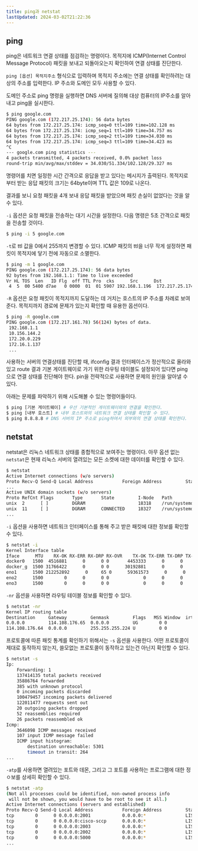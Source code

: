 ```yaml
---
title: ping과 netstat
lastUpdated: 2024-03-02T21:22:36
---
```


## ping

ping은 네트워크 연결 상태를 점검하는 명령이다. 목적지에 ICMP(Internet Control Message Protocol) 패킷을 보내고 되돌아오는지 확인하여 연결 상태를 진단한다.

`ping [옵션] 목적지주소` 형식으로 입력하며 목적지 주소에는 연결 상태를 확인하려는 대상의 주소를 입력한다. IP 주소와 도메인 모두 사용할 수 있다. 

도메인 주소로 ping 명령을 실행하면 DNS 서버에 질의해 대상 컴퓨터의 IP주소를 알아내고 ping을 실시한다. 

```bash
$ ping google.com
PING google.com (172.217.25.174): 56 data bytes
64 bytes from 172.217.25.174: icmp_seq=0 ttl=109 time=102.128 ms
64 bytes from 172.217.25.174: icmp_seq=1 ttl=109 time=34.757 ms
64 bytes from 172.217.25.174: icmp_seq=2 ttl=109 time=34.030 ms
64 bytes from 172.217.25.174: icmp_seq=3 ttl=109 time=34.423 ms
^C
--- google.com ping statistics ---
4 packets transmitted, 4 packets received, 0.0% packet loss
round-trip min/avg/max/stddev = 34.030/51.334/102.128/29.327 ms
```

명령어를 치면 일정한 시간 간격으로 응답을 받고 있다는 메시지가 출력된다. 목적지로부터 받는 응답 패킷의 크기는 64byte이며 TTL 값은 109로 나온다. 

결과를 보니 요청 패킷을 4개 보내 응답 패킷을 받았으며 패킷 손실이 없었다는 것을 알 수 있다. 

`-i` 옵션은 요청 패킷을 전송하는 대기 시간을 설정한다. 다음 명령은 5초 간격으로 패킷을 전송할 것이다.

```bash
$ ping -i 5 google.com
```

`-t`로 ttl 값을 0에서 255까지 변경할 수 있다. ICMP 패킷의 ttl을 너무 작게 설정하면 패킷이 목적지에 닿기 전에 자동으로 소멸한다.

```bash
$ ping -m 1 google.com
PING google.com (172.217.25.174): 56 data bytes
92 bytes from 192.168.1.1: Time to live exceeded
Vr HL TOS  Len   ID Flg  off TTL Pro  cks      Src      Dst
 4  5  00 5400 d7ae   0 0000  01  01 5907 192.168.1.196  172.217.25.174 
```

`-R` 옵션은 요청 패킷이 목적지까지 도달하는 데 거치는 호스트의 IP 주소를 차례로 보여준다. 목적지까지 경로에 문제가 있는지 확인할 때 유용한 옵션이다.

```bash
$ ping -R google.com
PING google.com (172.217.161.78) 56(124) bytes of data.
 192.168.1.1
 10.156.144.2
 172.20.0.229
 172.16.1.137
 ...
```

사용하는 서버의 연결상태를 진단할 때, ifconfig 결과 인터페이스가 정산적으로 올라와있고 route 결과 기본 게이트웨이로 가기 위한 라우팅 테이블도 설정되어 있다면 ping으로 연결 상태를 진단해야 한다. pin을 전략적으로 사용하면 문제의 원인을 알아낼 수 있다.

아래는 문제를 파악하기 위해 시도해볼 수 있는 명령어들이다.
```bash
$ ping [기본 게이트웨이] # 우선 기본적인 게이트웨이와의 연결을 확인한다.
$ ping [내부 호스트] # 내부 호스트와의 네트워크 연결 상태를 확인할 수 있다.
$ ping 8.8.8.8 # DNS 서버의 IP 주소로 ping하여서 외부와의 연결 상태를 확인한다.
```

## netstat

netstat은 리눅스 네트워크 상태를 종합적으로 보여주는 명령이다. 아무 옵션 없는 `netstat`은 현재 리눅스 서버의 열려있는 모든 소켓에 대한 데이터를 확인할 수 있다.

```bash
$ netstat
Active Internet connections (w/o servers)
Proto Recv-Q Send-Q Local Address           Foreign Address         State      
...
Active UNIX domain sockets (w/o servers)
Proto RefCnt Flags       Type       State         I-Node   Path
unix  2      [ ]         DGRAM                    18318    /run/systemd/journal/syslog
unix  11     [ ]         DGRAM      CONNECTED     18327    /run/systemd/journal/dev-log
...
```

`-i` 옵션을 사용하면 네트워크 인터페이스를 통해 주고 받은 패킷에 대한 정보를 확인할 수 있다.

```bash
$ netstat -i
Kernel Interface table
Iface      MTU    RX-OK RX-ERR RX-DRP RX-OVR    TX-OK TX-ERR TX-DRP TX-OVR Flg
docker0   1500  4516881      0      0 0       4453333      0      0      0 BMRU
docker_g  1500 31766422      0      0 0      30192881      0      0      0 BMRU
eno1      1500 212252892      0     65 0      59361573      0      0      0 BMRU
eno2      1500        0      0      0 0             0      0      0      0 BMU
eno3      1500        0      0      0 0             0      0      0      0 BMU
```

`-nr` 옵션을 사용하면 라우팅 테이블 정보를 확인할 수 있다.

```bash
$ netstat -nr
Kernel IP routing table
Destination     Gateway         Genmask         Flags   MSS Window  irtt Iface
0.0.0.0         114.108.176.65  0.0.0.0         UG        0 0          0 eno1
114.108.176.64  0.0.0.0         255.255.255.224 U         0 0          0 eno1
```

프로토콜에 따른 패킷 통계를 확인하기 위해서는 `-s` 옵션을 사용한다. 어떤 프로토콜이 제대로 동작하지 않는지, 쓸모없는 프로토콜이 동작하고 있는건 아닌지 확인할 수 있다. 

```bash
$ netstat -s
Ip:
    Forwarding: 1
    137414135 total packets received
    35886764 forwarded
    385 with unknown protocol
    0 incoming packets discarded
    100479457 incoming packets delivered
    122011477 requests sent out
    20 outgoing packets dropped
    52 reassemblies required
    26 packets reassembled ok
Icmp:
    3646098 ICMP messages received
    107 input ICMP message failed
    ICMP input histogram:
        destination unreachable: 5301
        timeout in transit: 264
...
```

`-atp`를 사용하면 열려있는 포트와 데몬, 그리고 그 포트를 사용하는 프로그램에 대한 정ㅇ보를 상세히 확인할 수 있다.
```bash
$ netstat -atp
(Not all processes could be identified, non-owned process info
 will not be shown, you would have to be root to see it all.)
Active Internet connections (servers and established)
Proto Recv-Q Send-Q Local Address           Foreign Address         State       PID/Program name    
tcp        0      0 0.0.0.0:2001            0.0.0.0:*               LISTEN      -                   
tcp        0      0 0.0.0.0:cisco-sccp      0.0.0.0:*               LISTEN      -                   
tcp        0      0 0.0.0.0:2003            0.0.0.0:*               LISTEN      -                   
tcp        0      0 0.0.0.0:2002            0.0.0.0:*               LISTEN      -                   
tcp        0      0 0.0.0.0:5000            0.0.0.0:*               LISTEN      -         
...
```
